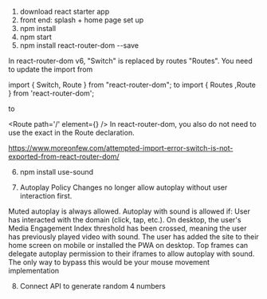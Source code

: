 1. download react starter app
2. front end: splash + home page set up
3. npm install
4. npm start
5. npm install react-router-dom --save

In react-router-dom v6, "Switch" is replaced by routes "Routes". You need to update the import from

import { Switch, Route } from "react-router-dom";
to
import { Routes ,Route } from 'react-router-dom';

<Route path="/" component={Home} />
to

<Route path='/' element={<Home/>} />
In react-router-dom, you also do not need to use the exact in the Route declaration.

https://www.moreonfew.com/attempted-import-error-switch-is-not-exported-from-react-router-dom/

6. npm install use-sound

7. Autoplay Policy Changes no longer allow autoplay without user interaction first.

Muted autoplay is always allowed.
Autoplay with sound is allowed if:
User has interacted with the domain (click, tap, etc.).
On desktop, the user's Media Engagement Index threshold has been crossed, meaning the user has previously played video with sound.
The user has added the site to their home screen on mobile or installed the PWA on desktop.
Top frames can delegate autoplay permission to their iframes to allow autoplay with sound.
The only way to bypass this would be your mouse movement implementation

8. Connect API to generate random 4 numbers
